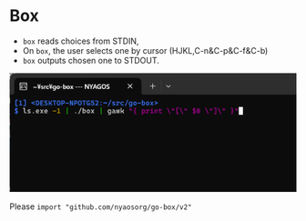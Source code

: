 Box
===

- `box` reads choices from STDIN, 
- On `box`, the user selects one by cursor (HJKL,C-n&C-p&C-f&C-b)
- `box` outputs chosen one to STDOUT.

![demo](./demo.gif)

Please `import "github.com/nyaosorg/go-box/v2"`
